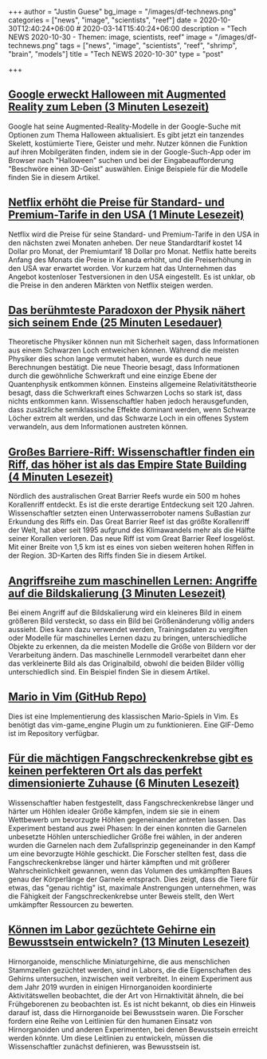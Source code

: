 +++
author = "Justin Guese"
bg_image = "/images/df-technews.png"
categories = ["news", "image", "scientists", "reef"]
date = 2020-10-30T12:40:24+06:00 # 2020-03-14T15:40:24+06:00
description = "Tech NEWS 2020-10-30 - Themen: image, scientists, reef"
image = "/images/df-technews.png"
tags = ["news", "image", "scientists", "reef", "shrimp", "brain", "models"]
title = "Tech NEWS 2020-10-30"
type = "post"

+++

## [Google erweckt Halloween mit Augmented Reality zum Leben (3 Minuten Lesezeit)](https://techcrunch.com/2020/10/29/google-brings-halloween-to-life-using-augmented-reality//1/0100017578fb1f5d-b659f97a-abff-4efe-87c3-98adea8f85d8-000000/PlkFTL_WNyEzYUdDu5QSCSLtJqA0Nk307kuX5ootps4=165)

 Google hat seine Augmented-Reality-Modelle in der Google-Suche mit Optionen zum Thema Halloween aktualisiert. Es gibt jetzt ein tanzendes Skelett, kostümierte Tiere, Geister und mehr. Nutzer können die Funktion auf ihren Mobilgeräten finden, indem sie in der Google-Such-App oder im Browser nach "Halloween" suchen und bei der Eingabeaufforderung "Beschwöre einen 3D-Geist" auswählen. Einige Beispiele für die Modelle finden Sie in diesem Artikel.

## [Netflix erhöht die Preise für Standard- und Premium-Tarife in den USA (1 Minute Lesezeit)](https://www.engadget.com/netflix-raises-prices-in-united-states-192313367.html/1/0100017578fb1f5d-b659f97a-abff-4efe-87c3-98adea8f85d8-000000/ujEJK4pzTTnvzq-7_HyubCC79xWq9EyDmNtjOdtw86A=165)

 Netflix wird die Preise für seine Standard- und Premium-Tarife in den USA in den nächsten zwei Monaten anheben. Der neue Standardtarif kostet 14 Dollar pro Monat, der Premiumtarif 18 Dollar pro Monat. Netflix hatte bereits Anfang des Monats die Preise in Kanada erhöht, und die Preiserhöhung in den USA war erwartet worden. Vor kurzem hat das Unternehmen das Angebot kostenloser Testversionen in den USA eingestellt. Es ist unklar, ob die Preise in den anderen Märkten von Netflix steigen werden.

## [Das berühmteste Paradoxon der Physik nähert sich seinem Ende (25 Minuten Lesedauer)](https://www.quantamagazine.org/the-black-hole-information-paradox-comes-to-an-end-20201029//1/0100017578fb1f5d-b659f97a-abff-4efe-87c3-98adea8f85d8-000000/0ID95awp990PtTEUT5Cr-9rh-ZHdDjuB3Lr9uFg-AMc=165)

 Theoretische Physiker können nun mit Sicherheit sagen, dass Informationen aus einem Schwarzen Loch entweichen können. Während die meisten Physiker dies schon lange vermutet haben, wurde es durch neue Berechnungen bestätigt. Die neue Theorie besagt, dass Informationen durch die gewöhnliche Schwerkraft und eine einzige Ebene der Quantenphysik entkommen können. Einsteins allgemeine Relativitätstheorie besagt, dass die Schwerkraft eines Schwarzen Lochs so stark ist, dass nichts entkommen kann. Wissenschaftler haben jedoch herausgefunden, dass zusätzliche semiklassische Effekte dominant werden, wenn Schwarze Löcher extrem alt werden, und das Schwarze Loch in ein offenes System verwandeln, aus dem Informationen austreten können.

## [Großes Barriere-Riff: Wissenschaftler finden ein Riff, das höher ist als das Empire State Building (4 Minuten Lesezeit)](https://www.bbc.com/news/world-australia-54716546/1/0100017578fb1f5d-b659f97a-abff-4efe-87c3-98adea8f85d8-000000/HmuJSfi5MZdlI4zd5x8m7njNcI4lXW8HURBnymw2Biw=165)

 Nördlich des australischen Great Barrier Reefs wurde ein 500 m hohes Korallenriff entdeckt. Es ist die erste derartige Entdeckung seit 120 Jahren. Wissenschaftler setzten einen Unterwasserroboter namens SuBastian zur Erkundung des Riffs ein. Das Great Barrier Reef ist das größte Korallenriff der Welt, hat aber seit 1995 aufgrund des Klimawandels mehr als die Hälfte seiner Korallen verloren. Das neue Riff ist vom Great Barrier Reef losgelöst. Mit einer Breite von 1,5 km ist es eines von sieben weiteren hohen Riffen in der Region. 3D-Karten des Riffs finden Sie in diesem Artikel.

## [Angriffsreihe zum maschinellen Lernen: Angriffe auf die Bildskalierung (3 Minuten Lesezeit)](https://embracethered.com/blog/posts/2020/husky-ai-image-rescaling-attacks//1/0100017578fb1f5d-b659f97a-abff-4efe-87c3-98adea8f85d8-000000/vAUYEVJV4i2m8ysMlDIwPNRnGEEXLOajgFsWb-DsXKY=165)

 Bei einem Angriff auf die Bildskalierung wird ein kleineres Bild in einem größeren Bild versteckt, so dass ein Bild bei Größenänderung völlig anders aussieht. Dies kann dazu verwendet werden, Trainingsdaten zu vergiften oder Modelle für maschinelles Lernen dazu zu bringen, unterschiedliche Objekte zu erkennen, da die meisten Modelle die Größe von Bildern vor der Verarbeitung ändern. Das maschinelle Lernmodell verarbeitet dann eher das verkleinerte Bild als das Originalbild, obwohl die beiden Bilder völlig unterschiedlich sind. Ein Beispiel finden Sie in diesem Artikel.

## [Mario in Vim (GitHub Repo)](https://github.com/rbtnn/vim-mario/1/0100017578fb1f5d-b659f97a-abff-4efe-87c3-98adea8f85d8-000000/1O7WNRG1CkhRWV2vir7uUNNKtD1CL6hx0QyBi5hn4Zs=165)

 Dies ist eine Implementierung des klassischen Mario-Spiels in Vim. Es benötigt das vim-game_engine Plugin um zu funktionieren. Eine GIF-Demo ist im Repository verfügbar.

## [Für die mächtigen Fangschreckenkrebse gibt es keinen perfekteren Ort als das perfekt dimensionierte Zuhause (6 Minuten Lesezeit)](https://arstechnica.com/science/2020/10/mantis-shrimp-smash-size-matters-in-fights-over-the-perfect-home/?comments=1/1/0100017578fb1f5d-b659f97a-abff-4efe-87c3-98adea8f85d8-000000/nLIUAvJbMLtLFjx56MR-hPMLx0kqUqGiVHp2W1E7bh0=165)

 Wissenschaftler haben festgestellt, dass Fangschreckenkrebse länger und härter um Höhlen idealer Größe kämpfen, indem sie sie in einem Wettbewerb um bevorzugte Höhlen gegeneinander antreten lassen. Das Experiment bestand aus zwei Phasen: In der einen konnten die Garnelen unbesetzte Höhlen unterschiedlicher Größe frei wählen, in der anderen wurden die Garnelen nach dem Zufallsprinzip gegeneinander in den Kampf um eine bevorzugte Höhle geschickt. Die Forscher stellten fest, dass die Fangschreckenkrebse länger und härter kämpften und mit größerer Wahrscheinlichkeit gewannen, wenn das Volumen des umkämpften Baues genau der Körperlänge der Garnele entsprach. Dies zeigt, dass die Tiere für etwas, das "genau richtig" ist, maximale Anstrengungen unternehmen, was die Fähigkeit der Fangschreckenkrebse unter Beweis stellt, den Wert umkämpfter Ressourcen zu bewerten.

## [Können im Labor gezüchtete Gehirne ein Bewusstsein entwickeln? (13 Minuten Lesezeit)](https://www.nature.com/articles/d41586-020-02986-y/1/0100017578fb1f5d-b659f97a-abff-4efe-87c3-98adea8f85d8-000000/CdYoDZbG8opLWYju0yM1UOhtyT1qxFOp2S-OeJBpZ4A=165)

 Hirnorganoide, menschliche Miniaturgehirne, die aus menschlichen Stammzellen gezüchtet werden, sind in Labors, die die Eigenschaften des Gehirns untersuchen, inzwischen weit verbreitet. In einem Experiment aus dem Jahr 2019 wurden in einigen Hirnorganoiden koordinierte Aktivitätswellen beobachtet, die der Art von Hirnaktivität ähneln, die bei Frühgeborenen zu beobachten ist. Es ist nicht bekannt, ob dies ein Hinweis darauf ist, dass die Hirnorganoide bei Bewusstsein waren. Die Forscher fordern eine Reihe von Leitlinien für den humanen Einsatz von Hirnorganoiden und anderen Experimenten, bei denen Bewusstsein erreicht werden könnte. Um diese Leitlinien zu entwickeln, müssen die Wissenschaftler zunächst definieren, was Bewusstsein ist.


